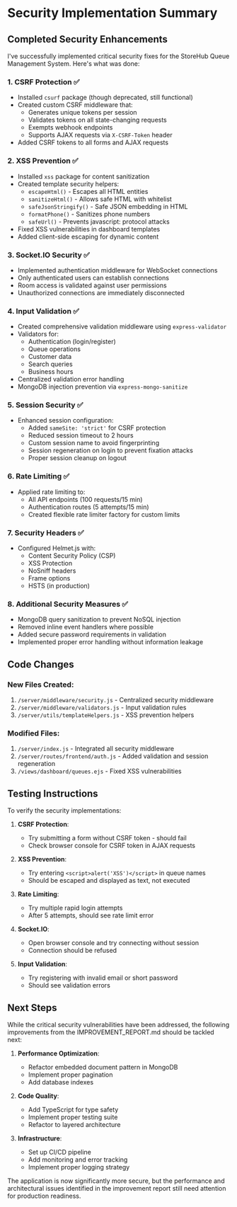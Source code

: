 # Security Implementation Summary

## Completed Security Enhancements

I've successfully implemented critical security fixes for the StoreHub Queue Management System. Here's what was done:

### 1. **CSRF Protection** ✅
- Installed `csurf` package (though deprecated, still functional)
- Created custom CSRF middleware that:
  - Generates unique tokens per session
  - Validates tokens on all state-changing requests
  - Exempts webhook endpoints
  - Supports AJAX requests via `X-CSRF-Token` header
- Added CSRF tokens to all forms and AJAX requests

### 2. **XSS Prevention** ✅
- Installed `xss` package for content sanitization
- Created template security helpers:
  - `escapeHtml()` - Escapes all HTML entities
  - `sanitizeHtml()` - Allows safe HTML with whitelist
  - `safeJsonStringify()` - Safe JSON embedding in HTML
  - `formatPhone()` - Sanitizes phone numbers
  - `safeUrl()` - Prevents javascript: protocol attacks
- Fixed XSS vulnerabilities in dashboard templates
- Added client-side escaping for dynamic content

### 3. **Socket.IO Security** ✅
- Implemented authentication middleware for WebSocket connections
- Only authenticated users can establish connections
- Room access is validated against user permissions
- Unauthorized connections are immediately disconnected

### 4. **Input Validation** ✅
- Created comprehensive validation middleware using `express-validator`
- Validators for:
  - Authentication (login/register)
  - Queue operations
  - Customer data
  - Search queries
  - Business hours
- Centralized validation error handling
- MongoDB injection prevention via `express-mongo-sanitize`

### 5. **Session Security** ✅
- Enhanced session configuration:
  - Added `sameSite: 'strict'` for CSRF protection
  - Reduced session timeout to 2 hours
  - Custom session name to avoid fingerprinting
  - Session regeneration on login to prevent fixation attacks
  - Proper session cleanup on logout

### 6. **Rate Limiting** ✅
- Applied rate limiting to:
  - All API endpoints (100 requests/15 min)
  - Authentication routes (5 attempts/15 min)
  - Created flexible rate limiter factory for custom limits

### 7. **Security Headers** ✅
- Configured Helmet.js with:
  - Content Security Policy (CSP)
  - XSS Protection
  - NoSniff headers
  - Frame options
  - HSTS (in production)

### 8. **Additional Security Measures** ✅
- MongoDB query sanitization to prevent NoSQL injection
- Removed inline event handlers where possible
- Added secure password requirements in validation
- Implemented proper error handling without information leakage

## Code Changes

### New Files Created:
1. `/server/middleware/security.js` - Centralized security middleware
2. `/server/middleware/validators.js` - Input validation rules
3. `/server/utils/templateHelpers.js` - XSS prevention helpers

### Modified Files:
1. `/server/index.js` - Integrated all security middleware
2. `/server/routes/frontend/auth.js` - Added validation and session regeneration
3. `/views/dashboard/queues.ejs` - Fixed XSS vulnerabilities

## Testing Instructions

To verify the security implementations:

1. **CSRF Protection**:
   - Try submitting a form without CSRF token - should fail
   - Check browser console for CSRF token in AJAX requests

2. **XSS Prevention**:
   - Try entering `<script>alert('XSS')</script>` in queue names
   - Should be escaped and displayed as text, not executed

3. **Rate Limiting**:
   - Try multiple rapid login attempts
   - After 5 attempts, should see rate limit error

4. **Socket.IO**:
   - Open browser console and try connecting without session
   - Connection should be refused

5. **Input Validation**:
   - Try registering with invalid email or short password
   - Should see validation errors

## Next Steps

While the critical security vulnerabilities have been addressed, the following improvements from the IMPROVEMENT_REPORT.md should be tackled next:

1. **Performance Optimization**:
   - Refactor embedded document pattern in MongoDB
   - Implement proper pagination
   - Add database indexes

2. **Code Quality**:
   - Add TypeScript for type safety
   - Implement proper testing suite
   - Refactor to layered architecture

3. **Infrastructure**:
   - Set up CI/CD pipeline
   - Add monitoring and error tracking
   - Implement proper logging strategy

The application is now significantly more secure, but the performance and architectural issues identified in the improvement report still need attention for production readiness.